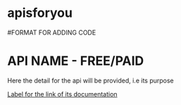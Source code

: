 # apisforyou
#FORMAT FOR ADDING CODE

<h1>API NAME - FREE/PAID </h1>
<p>Here the detail for the api will be provided, i.e its purpose</p>
 <a href="add the link to documentation">Label for the link of its documentation</a>    
